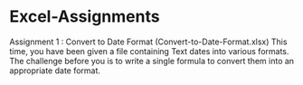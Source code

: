 # Excel-Assignments
Assignment 1 : Convert to Date Format (Convert-to-Date-Format.xlsx)
This time, you have been given a file containing Text dates into various formats. The challenge before you is to write a single formula to convert them into an appropriate date format.


